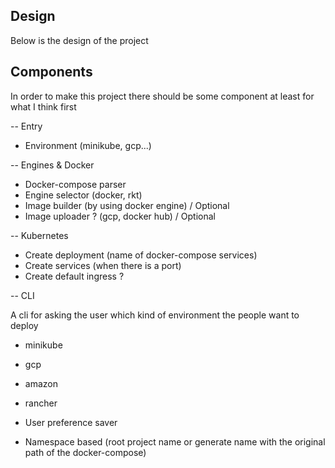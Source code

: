 ## Design

Below is the design of the project

## Components

In order to make this project there should be some component at least for what I think first

-- Entry

- Environment (minikube, gcp...)

-- Engines & Docker

- Docker-compose parser
- Engine selector (docker, rkt)
- Image builder (by using docker engine) / Optional
- Image uploader ? (gcp, docker hub) / Optional

-- Kubernetes

- Create deployment (name of docker-compose services)
- Create services (when there is a port)
- Create default ingress ?


-- CLI

A cli for asking the user which kind of environment the people want to deploy

- minikube
- gcp
- amazon
- rancher


- User preference saver
- Namespace based (root project name or generate name with the original path of the docker-compose)

